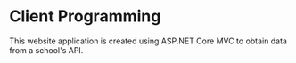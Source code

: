 # Client Programming

This website application is created using ASP.NET Core MVC to obtain data from a school's API.
